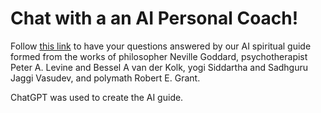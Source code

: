 # Chat with a an AI Personal Coach!

Follow [this link](https://personal-coach.streamlit.app/) to have your questions answered by our AI spiritual guide formed from the works of philosopher Neville Goddard, psychotherapist Peter A. Levine and Bessel A van der Kolk, yogi Siddartha and Sadhguru Jaggi Vasudev, and polymath Robert E. Grant.

ChatGPT was used to create the AI guide.
 

